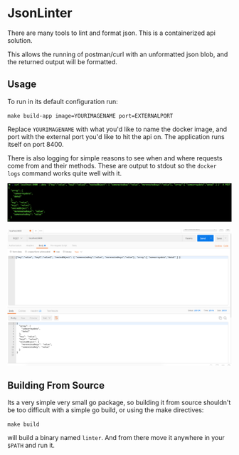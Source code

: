 # JsonLinter
There are many tools to lint and format json.  This is a containerized api solution.  

This allows the running of postman/curl with an unformatted json blob, and the returned output will be formatted.


## Usage
To run in its default configuration run:

`make build-app image=YOURIMAGENAME port=EXTERNALPORT`

Replace `YOURIMAGENAME` with what you'd like to name the docker image, and port with the external port you'd like to hit the api on.  The application runs itself on port 8400.

There is also logging for simple reasons to see when and where requests come from and their methods.  These are output to stdout so the `docker logs` command works quite well with it.

![Using Curl](jsonlint.png)

![Using Postman](postman.png)

## Building From Source

Its a very simple very small go package, so building it from source shouldn't be too difficult with a simple go build, or using the make directives:

`make build`

will build a binary named `linter`.  And from there move it anywhere in your `$PATH` and run it.
